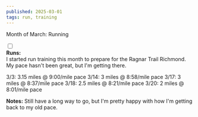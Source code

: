 ```yaml
---
published: 2025-03-01
tags: run, training
---
```

<!-- The label acts as the "button" -->
<label for="expandGrid1-25" class="grid-label">Month of March: Running</label>

<!-- The checkbox is hidden but its state is used to control the grid -->
<input type="checkbox" id="expandGrid1-25" class="grid-toggle" />

<!-- The grid container -->
<div class="grid">
  <div class="grid-inner">
<b>Runs:</b><br>
I started run training this month to prepare for the Ragnar Trail Richmond. My pace hasn't been great, but I'm getting there.

3/3: 3.15 miles @ 9:00/mile pace
3/14: 3 miles @ 8:58/mile pace
3/17: 3 miles @ 8:37/mile pace
3/18: 2.5 miles @ 8:21/mile pace
3/20: 2 miles @ 8:01/mile pace

<b>Notes:</b> Still have a long way to go, but I'm pretty happy with how I'm getting back to my old pace.
  </div>
  </div>
</div>